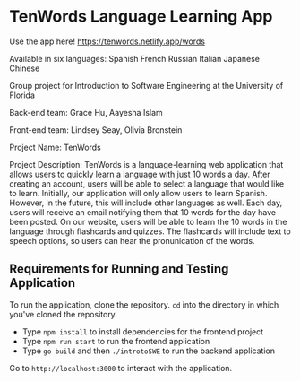 # TenWords Language Learning App

Use the app here! https://tenwords.netlify.app/words

Available in six languages:
Spanish
French
Russian
Italian
Japanese
Chinese

Group project for Introduction to Software Engineering at the University of Florida 

Back-end team:
Grace Hu,
Aayesha Islam

Front-end team:
Lindsey Seay, 
Olivia Bronstein

Project Name: TenWords

Project Description:  TenWords is a language-learning web application that allows users to quickly learn a language with just 10 words a day. After creating an account, users will be able to select a language that would like to learn. Initially, our application will only allow users to learn Spanish. However, in the future, this will include other languages as well. Each day, users will receive an email notifying them that 10 words for the day have been posted. On our website, users will be able to learn the 10 words in the language through flashcards and quizzes. The flashcards will include text to speech options, so users can hear the pronunication of the words.

## Requirements for Running and Testing Application
To run the application, clone the repository.
`cd` into the directory in which you've cloned the repository.
- Type `npm install` to install dependencies for the frontend project
- Type `npm run start` to run the frontend application 
- Type  `go build` and then `./introtoSWE` to run the backend application

Go to `http://localhost:3000` to interact with the application.

